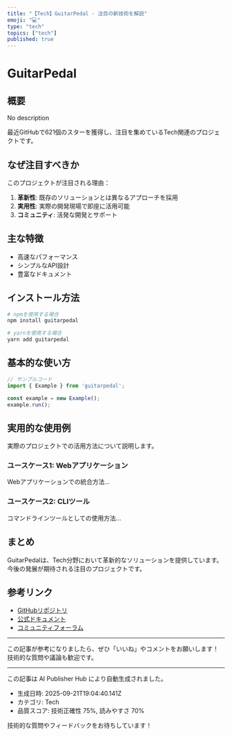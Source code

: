 ```yaml
---
title: "【Tech】GuitarPedal - 注目の新技術を解説"
emoji: "💻"
type: "tech"
topics: ["tech"]
published: true
---
```


# GuitarPedal

## 概要

No description

最近GitHubで621個のスターを獲得し、注目を集めているTech関連のプロジェクトです。

## なぜ注目すべきか

このプロジェクトが注目される理由：

1. **革新性**: 既存のソリューションとは異なるアプローチを採用
2. **実用性**: 実際の開発現場で即座に活用可能
3. **コミュニティ**: 活発な開発とサポート

## 主な特徴

- 高速なパフォーマンス
- シンプルなAPI設計
- 豊富なドキュメント

## インストール方法

```bash
# npmを使用する場合
npm install guitarpedal

# yarnを使用する場合
yarn add guitarpedal
```

## 基本的な使い方

```javascript
// サンプルコード
import { Example } from 'guitarpedal';

const example = new Example();
example.run();
```

## 実用的な使用例

実際のプロジェクトでの活用方法について説明します。

### ユースケース1: Webアプリケーション

Webアプリケーションでの統合方法...

### ユースケース2: CLIツール

コマンドラインツールとしての使用方法...

## まとめ

GuitarPedalは、Tech分野において革新的なソリューションを提供しています。
今後の発展が期待される注目のプロジェクトです。

## 参考リンク

- [GitHubリポジトリ](https://github.com/torvalds/GuitarPedal)
- [公式ドキュメント](https://github.com/torvalds/GuitarPedal#readme)
- [コミュニティフォーラム](https://github.com/torvalds/GuitarPedal/discussions)

---

この記事が参考になりましたら、ぜひ「いいね」やコメントをお願いします！
技術的な質問や議論も歓迎です。

---

この記事は AI Publisher Hub により自動生成されました。
- 生成日時: 2025-09-21T19:04:40.141Z
- カテゴリ: Tech
- 品質スコア: 技術正確性 75%, 読みやすさ 70%

技術的な質問やフィードバックをお待ちしています！
